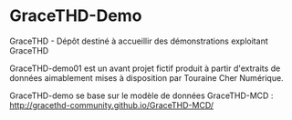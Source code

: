 # GraceTHD-Demo
GraceTHD - Dépôt destiné à accueillir des démonstrations exploitant GraceTHD

GraceTHD-demo01 est un avant projet fictif produit à partir d'extraits de données aimablement mises à disposition par Touraine Cher Numérique. 

GraceTHD-demo se base sur le modèle de données GraceTHD-MCD : 
http://gracethd-community.github.io/GraceTHD-MCD/
